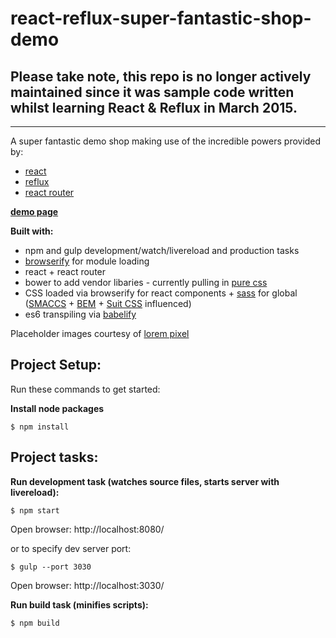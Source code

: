 # react-reflux-super-fantastic-shop-demo

## Please take note, this repo is no longer actively maintained since it was sample code written whilst learning React & Reflux in March 2015.

---

A super fantastic demo shop making use of the incredible powers provided by:
- [react](http://facebook.github.io/react/)
- [reflux](https://www.npmjs.com/package/reflux)
- [react router](https://github.com/rackt/react-router)

**<a href="https://stylecoder.github.io/react-reflux-super-fantastic-shop-demo" target="_blank">demo page</a>**

**Built with:**
  - npm and gulp  development/watch/livereload and production tasks
  - [browserify](http://browserify.org/) for module loading
  - react + react router
  - bower to add vendor libaries - currently pulling in [pure css](http://purecss.io/)
  - CSS loaded via browserify for react components + [sass](http://sass-lang.com/) for global ([SMACCS](https://smacss.com/) + [BEM](http://csswizardry.com/2013/01/mindbemding-getting-your-head-round-bem-syntax/) + [Suit CSS](https://suitcss.github.io/) influenced)
  - es6 transpiling via [babelify](https://github.com/babel/babelify)

Placeholder images courtesy of [lorem pixel](http://lorempixel.com/)

## Project Setup:
Run these commands to get started:

**Install node packages**
```shell
$ npm install
```

## Project tasks:

**Run development task (watches source files, starts server with livereload):**
```shell
$ npm start
```
Open browser: http://localhost:8080/

or to specify dev server port:

```shell
$ gulp --port 3030
```
Open browser: http://localhost:3030/

**Run build task (minifies scripts):**
```shell
$ npm build
```
